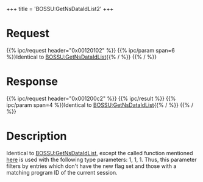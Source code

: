 +++
title = 'BOSSU:GetNsDataIdList2'
+++

# Request

{{% ipc/request header="0x00120102" %}}
{{% ipc/param span=6 %}}Identical to [BOSSU:GetNsDataIdList](BOSSU:GetNsDataIdList "wikilink"){{% / %}}
{{% / %}}

# Response

{{% ipc/request header="0x001200c2" %}}
{{% ipc/result %}}
{{% ipc/param span=4 %}}Identical to [BOSSU:GetNsDataIdList](BOSSU:GetNsDataIdList "wikilink"){{% / %}}
{{% / %}}

# Description

Identical to [BOSSU:GetNsDataIdList](BOSSU:GetNsDataIdList "wikilink"), except the called function mentioned [here](BOSSU:GetNsDataIdList#internals "wikilink") is used with the following type parameters: 1, 1, 1. Thus, this parameter filters by entries which don't have the new flag set and those with a matching program ID of the current session.
